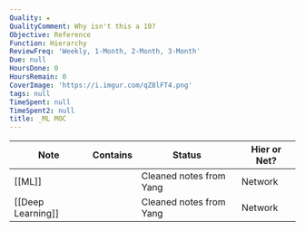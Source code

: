 ```yaml
---
Quality: ★
QualityComment: Why isn't this a 10?
Objective: Reference
Function: Hierarchy
ReviewFreq: 'Weekly, 1-Month, 2-Month, 3-Month'
Due: null
HoursDone: 0
HoursRemain: 0
CoverImage: 'https://i.imgur.com/qZ8lFT4.png'
tags: null
TimeSpent: null
TimeSpent2: null
title: _ML MOC
---
```



| Note              | Contains | Status                  | Hier or Net? |
| ----------------- | -------- | ----------------------- | ------------ |
| [[ML]]            |          | Cleaned notes from Yang | Network      |
| [[Deep Learning]] |          | Cleaned notes from Yang | Network      |









